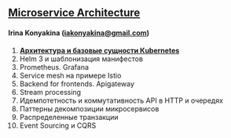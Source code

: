 ## **[Microservice Architecture](https://otus.ru/lessons/microservice-architecture/)** 

#### Irina Konyakina (iakonyakina@gmail.com)

1. **[Архитектура и базовые сущности Кubernetes](https://github.com/never-sleeps/microservice-architecture/tree/master/homework-01)** 
2. Helm 3 и шаблонизация манифестов
3. Prometheus. Grafana
4. Service mesh на примере Istio
5. Backend for frontends. Apigateway
6. Stream processing
7. Идемпотетность и коммутативность API в HTTP и очередях
8. Паттерны декомпозиции микросервисов
9. Распределенные транзакции
10. Event Sourcing и CQRS
